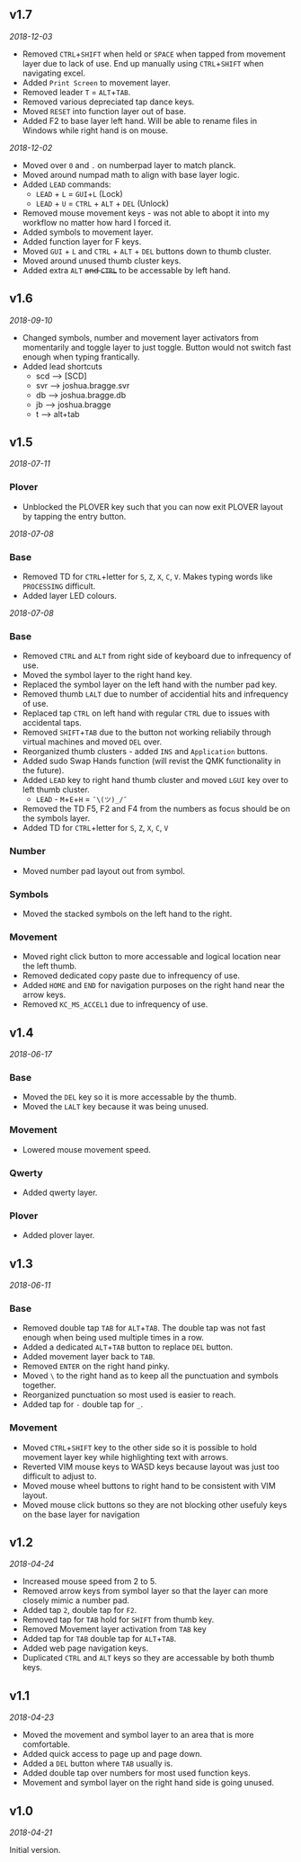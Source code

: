 <!-- -*- mode: markdown; fill-column: 8192 -*- -->

## v1.7

*2018-12-03*

* Removed `CTRL`+`SHIFT` when held or `SPACE` when tapped from movement layer due to lack of use. End up manually using `CTRL`+`SHIFT` when navigating excel.
* Added `Print Screen` to movement layer.
* Removed leader `T` = `ALT`+`TAB`.
* Removed various depreciated tap dance keys.
* Moved `RESET` into function layer out of base.
* Added F2 to base layer left hand. Will be able to rename files in Windows while right hand is on mouse. 

*2018-12-02*

* Moved over `0` and `.` on numberpad layer to match planck.
* Moved around numpad math to align with base layer logic.
* Added `LEAD` commands:
	- `LEAD` + `L` = `GUI`+`L` (Lock)
	- `LEAD` + `U` = `CTRL` + `ALT` + `DEL` (Unlock)
* Removed mouse movement keys - was not able to abopt it into my workflow no matter how hard I forced it.
* Added symbols to movement layer.
* Added function layer for F keys.
* Moved `GUI` + `L` and `CTRL` + `ALT` + `DEL` buttons down to thumb cluster.
* Moved around unused thumb cluster keys.
* Added extra `ALT` ~~and `CTRL`~~ to be accessable by left hand. 


## v1.6

*2018-09-10*

* Changed symbols, number and movement layer activators from momentarily and toggle layer to just toggle. Button would not switch fast enough when typing frantically.
* Added lead shortcuts
   - scd --> [SCD]
   - svr --> joshua.bragge.svr
   - db --> joshua.bragge.db
   - jb --> joshua.bragge
   - t --> alt+tab

## v1.5

*2018-07-11*

### Plover
* Unblocked the PLOVER key such that you can now exit PLOVER layout by tapping the entry button.

*2018-07-08*

### Base
* Removed TD for `CTRL`+letter for `S`, `Z`, `X`, `C`, `V`. Makes typing words like `PROCESSING` difficult.
* Added layer LED colours.

*2018-07-08*

### Base
* Removed `CTRL` and `ALT` from right side of keyboard due to infrequency of use.
* Moved the symbol layer to the right hand key.
* Replaced the symbol layer on the left hand with the number pad key.
* Removed thumb `LALT` due to number of accidential hits and infrequency of use. 
* Replaced tap `CTRL` on left hand with regular `CTRL` due to issues with accidental taps.
* Removed `SHIFT`+`TAB` due to the button not working reliabily through virtual machines and moved `DEL` over.
* Reorganized thumb clusters - added `INS` and `Application` buttons.
* Added sudo Swap Hands function (will revist the QMK functionality in the future).
* Added `LEAD` key to right hand thumb cluster and moved `LGUI` key over to left thumb cluster.
	- `LEAD` - `M`+`E`+`H` = `¯\(ツ)_/¯`
* Removed the TD F5, F2 and F4 from the numbers as focus should be on the symbols layer.
* Added TD for `CTRL`+letter for `S`, `Z`, `X`, `C`, `V`

### Number
* Moved number pad layout out from symbol.

### Symbols
* Moved the stacked symbols on the left hand to the right.

### Movement
* Moved right click button to more accessable and logical location near the left thumb.
* Removed dedicated copy paste due to infrequency of use.
* Added `HOME` and `END` for navigation purposes on the right hand near the arrow keys.
* Removed `KC_MS_ACCEL1` due to infrequency of use.

## v1.4

*2018-06-17*

### Base
* Moved the `DEL` key so it is more accessable by the thumb.
* Moved the `LALT` key because it was being unused.

### Movement
* Lowered mouse movement speed.

### Qwerty 
* Added qwerty layer.

### Plover
* Added plover layer.

## v1.3

*2018-06-11*

### Base
* Removed double tap `TAB` for `ALT`+`TAB`. The double tap was not fast enough when being used multiple times in a row.
* Added a dedicated `ALT`+`TAB` button to replace `DEL` button. 
* Added movement layer back to `TAB`.
* Removed `ENTER` on the right hand pinky.
* Moved `\` to the right hand as to keep all the punctuation and symbols together.
* Reorganized punctuation so most used is easier to reach.
* Added tap for `-` double tap for `_`.

### Movement
* Moved `CTRL`+`SHIFT` key to the other side so it is possible to hold movement layer key while highlighting text with arrows.
* Reverted VIM mouse keys to WASD keys because layout was just too difficult to adjust to.
* Moved mouse wheel buttons to right hand to be consistent with VIM layout.
* Moved mouse click buttons so they are not blocking other usefuly keys on the base layer for navigation


## v1.2

*2018-04-24*
* Increased mouse speed from 2 to 5.
* Removed arrow keys from symbol layer so that the layer can more closely mimic a number pad.
* Added tap `2`, double tap for  `F2`.
* Removed tap for `TAB` hold for `SHIFT` from thumb key.
* Removed Movement layer activation from `TAB` key
* Added tap for `TAB` double tap for `ALT`+`TAB`.
* Added web page navigation keys.
* Duplicated `CTRL` and `ALT` keys so they are accessable by both thumb keys.

## v1.1

*2018-04-23*

* Moved the movement and symbol layer to an area that is more comfortable.
* Added quick access to page up and page down.
* Added a `DEL` button where `TAB` usually is.
* Added double tap over numbers for most used function keys.
* Movement and symbol layer on the right hand side is going unused.

## v1.0

*2018-04-21*

Initial version.
